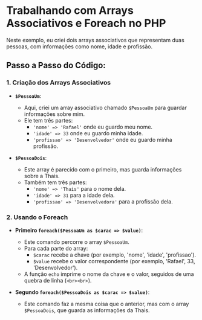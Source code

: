 # Trabalhando com Arrays Associativos e Foreach no PHP

Neste exemplo, eu criei dois arrays associativos que representam duas pessoas, com informações como nome, idade e profissão.

## Passo a Passo do Código:

### 1. **Criação dos Arrays Associativos**

-   **`$PessoaUm`**:

    -   Aqui, criei um array associativo chamado `$PessoaUm` para guardar informações sobre mim.
    -   Ele tem três partes:
        -   `'nome' => 'Rafael'` onde eu guardo meu nome.
        -   `'idade' => 33` onde eu guardo minha idade.
        -   `'profissao' => 'Desenvolvedor'` onde eu guardo minha profissão.

-   **`$PessoaDois`**:
    -   Este array é parecido com o primeiro, mas guarda informações sobre a Thais.
    -   Também tem três partes:
        -   `'nome' => 'Thais'` para o nome dela.
        -   `'idade' => 31` para a idade dela.
        -   `'profissao' => 'Desenvolvedora'` para a profissão dela.

### 2. **Usando o Foreach**

-   **Primeiro `foreach($PessoaUm as $carac => $value)`**:

    -   Este comando percorre o array `$PessoaUm`.
    -   Para cada parte do array:
        -   `$carac` recebe a chave (por exemplo, 'nome', 'idade', 'profissao').
        -   `$value` recebe o valor correspondente (por exemplo, 'Rafael', 33, 'Desenvolvedor').
    -   A função `echo` imprime o nome da chave e o valor, seguidos de uma quebra de linha (`<br><br>`).

-   **Segundo `foreach($PessoaDois as $carac => $value)`**:
    -   Este comando faz a mesma coisa que o anterior, mas com o array `$PessoaDois`, que guarda as informações da Thais.

